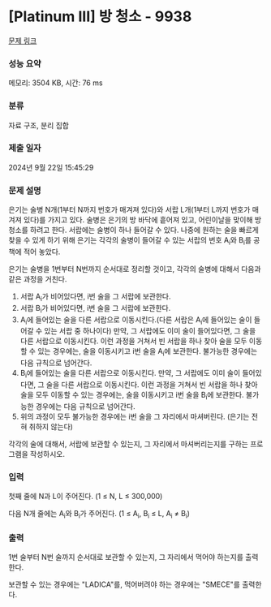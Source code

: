 # [Platinum III] 방 청소 - 9938 

[문제 링크](https://www.acmicpc.net/problem/9938) 

### 성능 요약

메모리: 3504 KB, 시간: 76 ms

### 분류

자료 구조, 분리 집합

### 제출 일자

2024년 9월 22일 15:45:29

### 문제 설명

<p>은기는 술병 N개(1부터 N까지 번호가 매겨져 있다)와 서랍 L개(1부터 L까지 번호가 매겨져 있다)를 가지고 있다. 술병은 은기의 방 바닥에 흩어져 있고, 어린이날을 맞이해 방 청소를 하려고 한다.  서랍에는 술병이 하나 들어갈 수 있다. 나중에 원하는 술을 빠르게 찾을 수 있게 하기 위해 은기는 각각의 술병이 들어갈 수 있는 서랍의 번호 A<sub>i</sub>와 B<sub>i</sub>를 공책에 적어 놓았다.</p>

<p>은기는 술병을 1번부터 N번까지 순서대로 정리할 것이고, 각각의 술병에 대해서 다음과 같은 과정을 거친다.</p>

<ol>
	<li>서랍 A<sub>i</sub>가 비어있다면, i번 술을 그 서랍에 보관한다.</li>
	<li>서랍 B<sub>i</sub>가 비어있다면, i번 술을 그 서랍에 보관한다.</li>
	<li>A<sub>i</sub>에 들어있는 술을 다른 서랍으로 이동시킨다.(다른 서랍은 A<sub>i</sub>에 들어있는 술이 들어갈 수 있는 서랍 중 하나이다) 만약, 그 서랍에도 이미 술이 들어있다면, 그 술을 다른 서랍으로 이동시킨다. 이런 과정을 거쳐서 빈 서랍을 하나 찾아 술을 모두 이동할 수 있는 경우에는, 술을 이동시키고 i번 술을 A<sub>i</sub>에 보관한다. 불가능한 경우에는 다음 규칙으로 넘어간다.</li>
	<li>B<sub>i</sub>에 들어있는 술을 다른 서랍으로 이동시킨다. 만약, 그 서랍에도 이미 술이 들어있다면, 그 술을 다른 서랍으로 이동시킨다. 이런 과정을 거쳐서 빈 서랍을 하나 찾아 술을 모두 이동할 수 있는 경우에는, 술을 이동시키고 i번 술을 B<sub>i</sub>에 보관한다. 불가능한 경우에는 다음 규칙으로 넘어간다.</li>
	<li>위의 과정이 모두 불가능한 경우에는 i번 술을 그 자리에서 마셔버린다. (은기는 전혀 취하지 않는다)</li>
</ol>

<p>각각의 술에 대해서, 서랍에 보관할 수 있는지, 그 자리에서 마셔버리는지를 구하는 프로그램을 작성하시오.</p>

### 입력 

 <p>첫째 줄에 N과 L이 주어진다. (1 ≤ N, L ≤ 300,000)</p>

<p>다음 N개 줄에는 A<sub>i</sub>와 B<sub>i</sub>가 주어진다. (1 ≤ A<sub>i</sub>, B<sub>i</sub> ≤ L, A<sub>i</sub> ≠ B<sub>i</sub>)</p>

### 출력 

 <p>1번 술부터 N번 술까지 순서대로 보관할 수 있는지, 그 자리에서 먹어야 하는지를 출력한다.</p>

<p>보관할 수 있는 경우에는 "LADICA"를, 먹어버려야 하는 경우에는 "SMECE"를 출력한다.</p>

